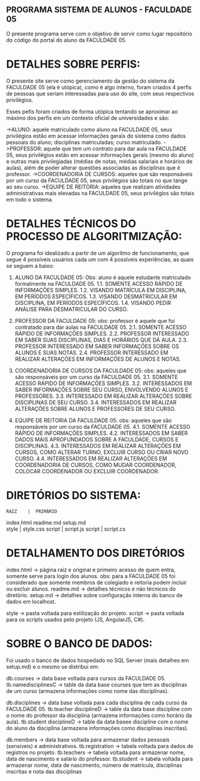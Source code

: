## PROGRAMA SISTEMA DE ALUNOS - FACULDADE 05

O presente programa serve com o objetivo de servir como lugar repositório do código do portal do aluno da FACULDADE 05.

# DETALHES SOBRE PERFIS:
O presente site serve como gerenciamento da gestão do sistema da FACULDADE 05 (ela é utópica), como é algo interno, foram criados 4 perfis de pessoas que seriam interessadas para uso do site, com seus respectivos privilégios.

Esses pefis foram criados de forma utópica tentando se aproximar ao máximo dos perfis em um contexto oficial de universidades e são:

->ALUNO: aquele matriculado como aluno na FACULDADE 05, seus privilégios estão em acessar informações gerais do sistema como dados pessoais do aluno; disciplinas matriculadas; curso matriculado.
->PROFESSOR: aquele que tem um contrato para dar aula na FACULDADE 05, seus privilégios estão em acessar informações gerais (mesmo do aluno) e outras mais privilegiadas (médias de notas, médias salariais e horários de aulas), além de poder alterar questões associadas as disciplinas que é professor.
->COORDENADORIA DE CURSOS: aqueles que são responsáveis por um curso da FACULDADE 05, seus privilégios são totais no que tange ao seu curso.
->EQUIPE DE REITORIA: aqueles que realizam atividades administrativas mais elevadas na FACULDADE 05, seus privilégios são totais em todo o sistema.

# DETALHES TÉCNICOS DO PROCESSO DE ALGORITMIZAÇÃO:
O programa foi idealizado a partir de um algoritmo de funcionamento, que segue 4 possíveis usuários cada um com 4 possíveis experiências, as quais se seguem a baixo:

1. ALUNO DA FACULDADE 05:
Obs: aluno é aquele estudante matriculado formalmente na FACULDADE 05.
1.1. SOMENTE ACESSO RÁPIDO DE INFORMAÇÕES SIMPLES.
1.2. VISANDO MATRÍCULA EM DISCIPLINA, EM PERÍODOS ESPECÍFICOS.
1.3. VISANDO DESMATRICULAR EM DISCIPLINA, EM PERÍODOS ESPECÍFICOS.
1.4. VISANDO PEDIR ANÁLISE PARA DESMATRICULAR DO CURSO.

2. PROFESSOR DA FACULDADE 05:
obs: professor é aquele que foi contratado para dar aulas na FACULDADE 05.
2.1. SOMENTE ACESSO RÁPIDO DE INFORMAÇÕES SIMPLES.
2.2. PROFESSOR INTERESSADO EM SABER SUAS DISCIPLINAS, DIAS E HORÁRIOS QUE DÁ AULA.
2.3. PROFESSOR INTERESSADO EM SABER INFORMAÇÕES SOBRE OS ALUNOS E SUAS NOTAS.
2.4. PROFESSOR INTERESSADO EM REALIZAR ALTERAÇÕES EM INFORMAÇÕES DE ALUNOS E NOTAS.

3. COORDENADORIA DE CURSOS DA FACULDADE 05:
obs: aqueles que são responsáveis por um curso da FACULDADE 05.
3.1. SOMENTE ACESSO RÁPIDO DE INFORMAÇÕES SIMPLES.
3.2. INTERESSADOS EM SABER INFORMAÇÕES SOBRE SEU CURSO, ENVOLVENDO ALUNOS E PROFESSORES.
3.3. INTERESSADO EM REALIZAR ALTERAÇÕES SOBRE DISCIPLINAS DE SEU CURSO.
3.4. INTERESSADOS EM REALIZAR ALTERAÇÕES SOBRE ALUNOS E PROFESSORES DE SEU CURSO.

4. EQUIPE DE REITORIA DA FACULDADE 05:
obs: aqueles que são responsáveis por um curso da FACULDADE 05.
4.1. SOMENTE ACESSO RÁPIDO DE INFORMAÇÕES SIMPLES.
4.2. INTERESSADOS EM SABER DADOS MAIS APROFUNDADOS SOBRE A FACULDADE, CURSOS E DISCIPLINAS.
4.3. INTERESSADOS EM REALIZAR ALTERAÇÕES EM CURSOS, COMO ALTERAR TURNO, EXCLUIR CURSO OU CRIAR NOVO CURSO.
4.4. INTERESSADOS EM REALIZAR ALTERAÇÕES EM COORDENADORIA DE CURSOS, COMO MUDAR COORDENADOR, COLOCAR COORDENADOR OU EXCLUIR COORDENADOR.

# DIRETÓRIOS DO SISTEMA:
    RAÍZ    |  PRIMÁRIO
index.html
readme.md
setup.md  
style       |  style.css
script      |  script.js
script      |  script.cs

# DETALHAMENTO DOS DIRETÓRIOS
index.html -> página raíz e original e primeiro acesso de quem entra, somente serve para login dos alunos. 
obs: para a FACULDADE 05 foi considerado que somente membros de colegiado e reitoria podem incluir ou excluir alunos.
readme.md -> detalhes técnicos e não técnicos do diretório.
setup.md -> detalhes sobre configuração interna do banco de dados em localhost.

style -> pasta voltada para estilização do projeto.
script -> pasta voltada para os scripts usados pelo projeto (JS, AngularJS, C#).

# SOBRE O BANCO DE DADOS:
Foi usado o banco de dados hospedado no SQL Server (mais detalhes em setup.md) e o mesmo se distribui em:

db.courses -> data base voltada para cursos da FACULDADE 05.
tb.namedisciplinesC -> table da data base courses que tem as disciplinas de um curso (armazena informações como nome das disciplinas).

db.disciplines -> data base voltada para cada disciplina de cada curso da FACULDADE 05.
tb.teacher disciplineD -> table da data base discipline com o nome do professor da disciplina (armazena informações como horário da aula). 
tb.student disciplineD -> table da data basee discipline com o nome do aluno da disciplina (armazena informações como disciplinas inscritas).

db.members -> data base voltada para armazenar dados pessoais (sensíveis) e administrativos.
tb.registration -> tabela voltada para dados de registros no projeto.
tb.teachers -> tabela voltada para armazenar nome, data de nascimento e salário do professor.
tb.student -> tabela voltada para armazenar nome, data de nascimento, número de matrícula, disciplinas inscritas e nota das disciplinas